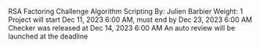 RSA Factoring Challenge
Algorithm
Scripting
 By: Julien Barbier
 Weight: 1
 Project will start Dec 11, 2023 6:00 AM, must end by Dec 23, 2023 6:00 AM
 Checker was released at Dec 14, 2023 6:00 AM
 An auto review will be launched at the deadline
